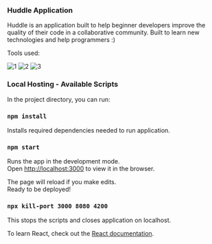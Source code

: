 ### Huddle Application

Huddle is an application built to help beginner developers improve the quality of their code in a collaborative community. 
Built to learn new technologies and help programmers :)

Tools used: 

![1](https://user-images.githubusercontent.com/54012492/167052730-bff7f392-7afa-4305-917a-3c4cd067a610.png)
![2](https://user-images.githubusercontent.com/54012492/167052731-374b21b5-9906-4968-9e49-083139850da6.png)
![3](https://user-images.githubusercontent.com/54012492/167052732-29674608-82e3-44f1-af0f-41ea8d0da02c.png)



### Local Hosting - Available Scripts

In the project directory, you can run:

### `npm install`

Installs required dependencies needed to run application.

### `npm start`

Runs the app in the development mode.\
Open [http://localhost:3000](http://localhost:3000) to view it in the browser.

The page will reload if you make edits.\
Ready to be deployed!

### `npx kill-port 3000 8080 4200`

This stops the scripts and closes application on localhost.

To learn React, check out the [React documentation](https://reactjs.org/).
